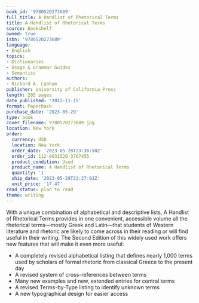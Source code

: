 ```yaml
---
book_id: '9780520273689'
full_title: A Handlist of Rhetorical Terms
title: A Handlist of Rhetorical Terms
source: Bookshelf
owned: true
isbn: '9780520273689'
language:
- English
topics:
- Dictionaries
- Usage & Grammar Guides
- Semantics
authors:
- Richard A. Lanham
publisher: University of California Press
length: 205 pages
date_published: '2012-11-15'
format: Paperback
purchase_date: '2023-05-29'
type: book
cover_filename: 9780520273689.jpg
location: New York
order:
  currency: USD
  location: New York
  order_date: '2023-05-28T23:36:58Z'
  order_id: 112-8031520-3767455
  product_condition: Used
  product_name: A Handlist of Rhetorical Terms
  quantity: '1'
  ship_date: '2023-05-29T22:27:01Z'
  unit_price: '17.47'
read_status: plan to read
theme: writing
---
```

With a unique combination of alphabetical and descriptive lists, A Handlist of Rhetorical Terms provides in one convenient, accessible volume all the rhetorical terms—mostly Greek and Latin—that students of Western literature and rhetoric are likely to come across in their reading or will find useful in their writing.
The Second Edition of this widely used work offers new features that will make it even more useful:
* A completely revised alphabetical listing that defines nearly 1,000 terms used by scholars of formal rhetoric from classical Greece to the present day
* A revised system of cross-references between terms
* Many new examples and new, extended entries for central terms
* A revised Terms-by-Type listing to identify unknown terms
* A new typographical design for easier access

